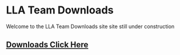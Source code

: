 # LLA Team Downloads
Welcome to the LLA Team Downloads site
site still under construction

## [Downloads Click Here](Downloads)
